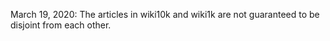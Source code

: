 March 19, 2020:
    The articles in wiki10k and wiki1k are not guaranteed to be disjoint from each other.